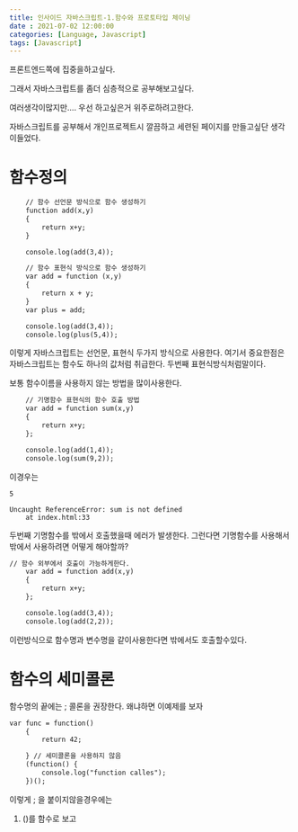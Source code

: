 ```yaml
---
title: 인사이드 자바스크립트-1.함수와 프로토타입 체이닝 
date : 2021-07-02 12:00:00
categories: [Language, Javascript]
tags: [Javascript]
---
```



프론트엔드쪽에 집중을하고싶다. 

그래서 자바스크립트를 좀더 심층적으로 공부해보고싶다.

여러생각이많지만.... 우선 하고싶은거 위주로하려고한다.

자바스크립트를 공부해서 개인프로젝트시 깔끔하고 세련된 페이지를 만들고싶단 생각이들었다.

# 함수정의

```html
	// 함수 선언문 방식으로 함수 생성하기
	function add(x,y)
	{
		return x+y;
	}

	console.log(add(3,4));

	// 함수 표현식 방식으로 함수 생성하기
	var add = function (x,y)
	{
		return x + y;
	}
	var plus = add;

	console.log(add(3,4));
	console.log(plus(5,4));

```

이렇게 자바스크립트는 선언문, 표현식 두가지 방식으로 사용한다.
여기서 중요한점은 자바스크립트는 함수도 하나의 값처럼 취급한다. 
두번째 표현식방식처럼말이다. 

보통 함수이름을 사용하지 않는 방법을 많이사용한다.


```html
	// 기명함수 표현식의 함수 호출 방법
	var add = function sum(x,y)
	{
		return x+y;
	};

	console.log(add(1,4));
	console.log(sum(9,2));
```

이경우는 
```console
5

Uncaught ReferenceError: sum is not defined
    at index.html:33
```

두번째 기명함수를 밖에서 호출했을때 에러가 발생한다.
그런다면 기명함수를 사용해서 밖에서 사용하려면 어떻게 해야할까?

```html
// 함수 외부에서 호출이 가능하게한다.
	var add = function add(x,y)
	{
		return x+y;
	};

	console.log(add(3,4));
	console.log(add(2,2));
```

이런방식으로 함수명과 변수명을 같이사용한다면 밖에서도 호출할수있다.

# 함수의 세미콜론

함수명의 끝에는 ; 콜론을 권장한다.
왜냐하면 이예제를 보자

```html
var func = function() 
	{
		return 42;

	} // 세미콜론을 사용하지 않음
	(function() {
		console.log("function calles");
	})();
```

이렇게 ; 을 붙이지않을경우에는

1. ()를 함수로 보고































